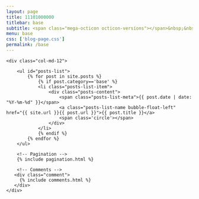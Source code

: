 ```yaml
---
layout: page
title: 11101000000
titlebar: base
subtitle: <span class="mega-octicon octicon-versions"></span>&nbsp;&nbsp; 基础知识集中营
menu: base
css: ['blog-page.css']
permalink: /base
---
```


<div class="row">

    <div class="col-md-12">

        <ul id="posts-list">
            {% for post in site.posts %}
                {% if post.category=='base' %}
                <li class="posts-list-item">
                    <div class="posts-content">
                        <span class="posts-list-meta">{{ post.date | date: "%Y-%m-%d" }}</span>
                        <a class="posts-list-name bubble-float-left" href="{{ site.url }}{{ post.url }}">{{ post.title }}</a>
                        <span class='circle'></span>
                    </div>
                </li>
                {% endif %}
            {% endfor %}
        </ul> 

        <!-- Pagination -->
        {% include pagination.html %}

        <!-- Comments -->
       <div class="comment">
         {% include comments.html %}
       </div>
    </div>

</div>
<script>
    $(document).ready(function(){

        // Enable bootstrap tooltip
        $("body").tooltip({ selector: '[data-toggle=tooltip]' });

    });
</script>
